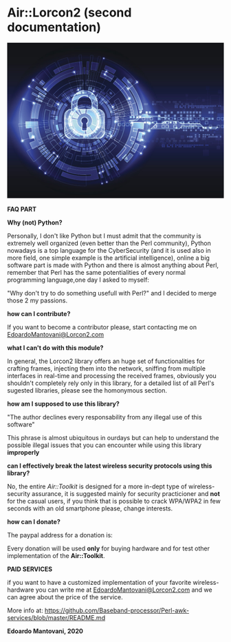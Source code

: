 Air::Lorcon2 (second documentation)
============================================

![image of wireless_security](./Network_encryption.jpg)

**FAQ PART**

**Why (not) Python?**

Personally, I don't like Python but I must admit that the community is extremely well organized (even better than the Perl community),
Python nowadays is a top language for the CyberSecurity (and it is used also in more field, one simple example is the artificial intelligence), online a big software part is made with Python and there is almost anything about Perl, remember that Perl has the same potentialities of every normal programming language,one day I asked to myself:

"Why don't try to do something usefull with Perl?" and I decided to merge those 2 my passions.

**how can I contribute?**

If you want to become a contributor please, start contacting me on <EdoardoMantovani@Lorcon2.com>

**what I can't do with this module?**

In general, the Lorcon2 library offers an huge set of functionalities for crafting frames, injecting them into the network, sniffing from multiple interfaces in real-time and processing the received frames, obviously you shouldn't completely rely only in this library, for a detailed list of all Perl's sugested libraries, please see the homonymous section.

**how am I supposed to use this library?**

"The author declines every responsability from any illegal use of this software"

This phrase is almost ubiquitous in ourdays but can help to understand the possible illegal issues that you can encounter while using this library __improperly__ 

**can I effectively break the latest wireless security protocols using this library?**

No, the entire _Air::Toolkit_ is designed for a more in-dept type of wireless-security assurance, it is suggested mainly for security practicioner and **not** for the casual users, if you think that is possible to crack WPA/WPA2 in few seconds with an old smartphone please, change interests.

**how can I donate?**

The paypal address for a donation is:


Every donation will be used **only** for buying hardware and for test other implementation of the __Air::Toolkit__.

**PAID SERVICES**

if you want to have a customized implementation of your favorite wireless-hardware you can write me at EdoardoMantovani@Lorcon2.com and we can agree about the price of the service.

More info at: https://github.com/Baseband-processor/Perl-awk-services/blob/master/README.md

**Edoardo Mantovani, 2020**
